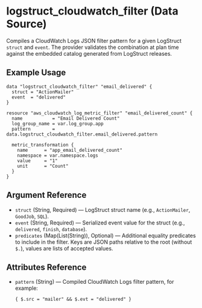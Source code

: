# logstruct_cloudwatch_filter (Data Source)

Compiles a CloudWatch Logs JSON filter pattern for a given LogStruct `struct` and `event`. The provider validates the combination at plan time against the embedded catalog generated from LogStruct releases.

## Example Usage

```hcl
data "logstruct_cloudwatch_filter" "email_delivered" {
  struct = "ActionMailer"
  event  = "delivered"
}

resource "aws_cloudwatch_log_metric_filter" "email_delivered_count" {
  name           = "Email Delivered Count"
  log_group_name = var.log_group.app
  pattern        = data.logstruct_cloudwatch_filter.email_delivered.pattern

  metric_transformation {
    name      = "app_email_delivered_count"
    namespace = var.namespace.logs
    value     = "1"
    unit      = "Count"
  }
}
```

## Argument Reference

- `struct` (String, Required) — LogStruct struct name (e.g., `ActionMailer`, `GoodJob`, `SQL`).
- `event` (String, Required) — Serialized event value for the struct (e.g., `delivered`, `finish`, `database`).
- `predicates` (Map(List(String)), Optional) — Additional equality predicates to include in the filter. Keys are JSON paths relative to the root (without `$.`), values are lists of accepted values.

## Attributes Reference

- `pattern` (String) — Compiled CloudWatch Logs filter pattern, for example:

  ```
  { $.src = "mailer" && $.evt = "delivered" }
  ```

